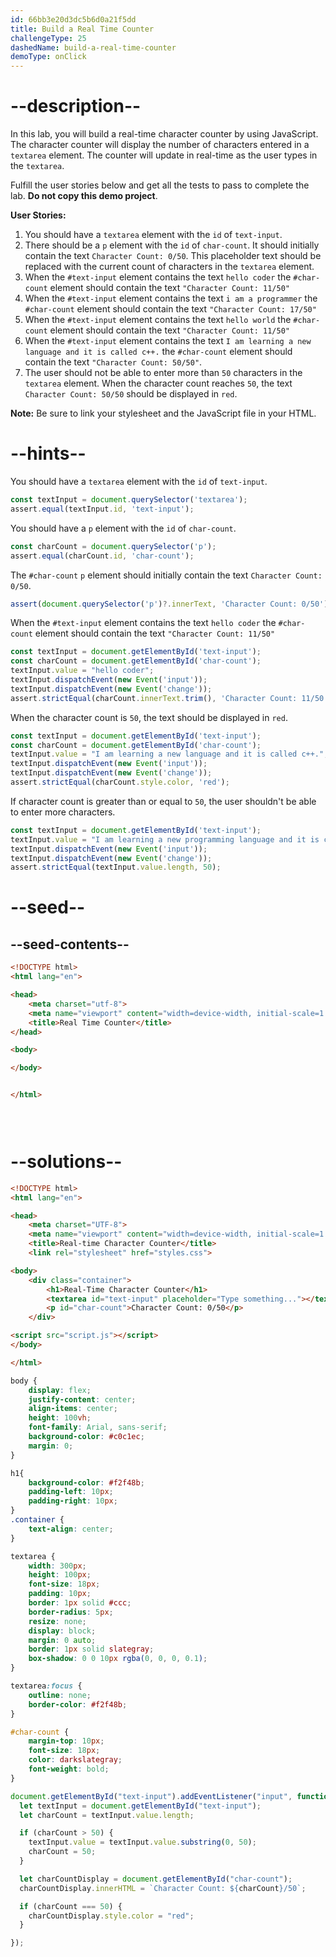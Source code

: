 ```yaml
---
id: 66bb3e20d3dc5b6d0a21f5dd
title: Build a Real Time Counter
challengeType: 25
dashedName: build-a-real-time-counter
demoType: onClick
---
```


# --description--

In this lab, you will build a real-time character counter by using JavaScript. The character counter will display the number of characters entered in a `textarea` element. The counter will update in real-time as the user types in the `textarea`.

Fulfill the user stories below and get all the tests to pass to complete the lab. **Do not copy this demo project**.

**User Stories:**

1. You should have a `textarea` element with the `id` of `text-input`.
2. There should be a `p` element with the `id` of `char-count`. It should initially contain the text `Character Count: 0/50`. This placeholder text should be replaced with the current count of characters in the `textarea` element.
3. When the `#text-input` element contains the text `hello coder` the `#char-count` element should contain the text `"Character Count: 11/50"`
4. When the `#text-input` element contains the text `i am a programmer` the `#char-count` element should contain the text `"Character Count: 17/50"`
5. When the `#text-input` element contains the text `hello world` the `#char-count` element should contain the text `"Character Count: 11/50"`
6. When the `#text-input` element contains the text `I am learning a new language and it is called c++.` the `#char-count` element should contain the text `"Character Count: 50/50"`.
7. The user should not be able to enter more than `50` characters in the `textarea` element. When the character count reaches `50`, the text `Character Count: 50/50` should be displayed in `red`.

**Note:** Be sure to link your stylesheet and the JavaScript file in your HTML.

# --hints--

You should have a `textarea` element with the `id` of `text-input`. 

```js
const textInput = document.querySelector('textarea');
assert.equal(textInput.id, 'text-input');
```

You should have a `p` element with the `id` of `char-count`. 

```js
const charCount = document.querySelector('p');
assert.equal(charCount.id, 'char-count');
```

The `#char-count` `p` element should initially contain the text `Character Count: 0/50`.

```js
assert(document.querySelector('p')?.innerText, 'Character Count: 0/50');
```

When the `#text-input` element contains the text `hello coder` the `#char-count` element should contain the text `"Character Count: 11/50"`

```js
const textInput = document.getElementById('text-input');
const charCount = document.getElementById('char-count');
textInput.value = "hello coder";
textInput.dispatchEvent(new Event('input'));
textInput.dispatchEvent(new Event('change'));
assert.strictEqual(charCount.innerText.trim(), 'Character Count: 11/50');
```

When the character count is `50`, the text should be displayed in `red`.

```js
const textInput = document.getElementById('text-input');
const charCount = document.getElementById('char-count');
textInput.value = "I am learning a new language and it is called c++.";
textInput.dispatchEvent(new Event('input'));
textInput.dispatchEvent(new Event('change'));
assert.strictEqual(charCount.style.color, 'red');
```

If character count is greater than or equal to `50`, the user shouldn't be able to enter more characters.

```js
const textInput = document.getElementById('text-input');
textInput.value = "I am learning a new programming language and it is called c++.";
textInput.dispatchEvent(new Event('input'));
textInput.dispatchEvent(new Event('change'));
assert.strictEqual(textInput.value.length, 50);
```

# --seed--

## --seed-contents--

```html
<!DOCTYPE html>
<html lang="en">

<head>
    <meta charset="utf-8">
    <meta name="viewport" content="width=device-width, initial-scale=1.0">
    <title>Real Time Counter</title>
</head>

<body>

</body>


</html>
```

```css

```

```js
    
```

# --solutions--

```html
<!DOCTYPE html>
<html lang="en">

<head>
    <meta charset="UTF-8">
    <meta name="viewport" content="width=device-width, initial-scale=1.0">
    <title>Real-time Character Counter</title>
    <link rel="stylesheet" href="styles.css">

<body>
    <div class="container">
        <h1>Real-Time Character Counter</h1>
        <textarea id="text-input" placeholder="Type something..."></textarea>
        <p id="char-count">Character Count: 0/50</p>
    </div>

<script src="script.js"></script>
</body>

</html>
```

```css
body {
    display: flex;
    justify-content: center;
    align-items: center;
    height: 100vh;
    font-family: Arial, sans-serif;
    background-color: #c0c1ec;
    margin: 0;
}

h1{
    background-color: #f2f48b;
    padding-left: 10px;
    padding-right: 10px;
}
.container {
    text-align: center;
}

textarea {
    width: 300px;
    height: 100px;
    font-size: 18px;
    padding: 10px;
    border: 1px solid #ccc;
    border-radius: 5px;
    resize: none;
    display: block;
    margin: 0 auto;
    border: 1px solid slategray;
    box-shadow: 0 0 10px rgba(0, 0, 0, 0.1);
}

textarea:focus {
    outline: none;
    border-color: #f2f48b;
}

#char-count {
    margin-top: 10px;
    font-size: 18px;
    color: darkslategray;
    font-weight: bold;
}
```

```js
document.getElementById("text-input").addEventListener("input", function () {
  let textInput = document.getElementById("text-input");
  let charCount = textInput.value.length;

  if (charCount > 50) {
    textInput.value = textInput.value.substring(0, 50);
    charCount = 50;
  }

  let charCountDisplay = document.getElementById("char-count");
  charCountDisplay.innerHTML = `Character Count: ${charCount}/50`;

  if (charCount === 50) {
    charCountDisplay.style.color = "red";
  } 

});
```
